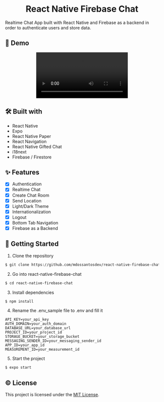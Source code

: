 <h1 align="center">React Native Firebase Chat</h1>

Realtime Chat App built with React Native and Firebase as a backend in order to authenticate users and store data.

## 📱 Demo

<div align="center">
  <video src='https://user-images.githubusercontent.com/25856076/233850369-887a9f5f-76bb-446c-a09a-51dee3d0139e.mov' />
</div>

## 🛠️ Built with

- React Native
- Expo
- React Native Paper
- React Navigation
- React Native Gifted Chat
- i18next
- Firebase / Firestore

## ✨ Features

- [x] Authentication
- [x] Realtime Chat
- [x] Create Chat Room
- [x] Send Location
- [x] Light/Dark Theme
- [x] Internationalization
- [x] Logout
- [x] Bottom Tab Navigation
- [x] Firebase as a Backend

## 🚀 Getting Started

1. Clone the repository

```sh
$ git clone https://github.com/mdossantosdev/react-native-firebase-chat
```

2. Go into react-native-firebase-chat

```sh
$ cd react-native-firebase-chat
```

3. Install dependencies

```sh
$ npm install
```

4. Rename the .env_sample file to .env and fill it

```
API_KEY=your_api_key
AUTH_DOMAIN=your_auth_domain
DATABASE_URL=your_database_url
PROJECT_ID=your_project_id
STORAGE_BUCKET=your_storage_bucket
MESSAGING_SENDER_ID=your_messaging_sender_id
APP_ID=your_app_id
MEASUREMENT_ID=your_measurement_id
```

5. Start the project

```sh
$ expo start
```

## © License

This project is licensed under the [MIT License](LICENSE).
